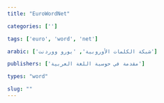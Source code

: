 ```yaml
---
title: "EuroWordNet"

categories: ['']

tags: ['euro', 'word', 'net']

arabic: ['شبكة الكلمات الأوروبية', 'يورو ووردنت']

publishers: ['مقدمة في حوسبة اللغة العربية']

types: "word"

slug: ""
---
```

